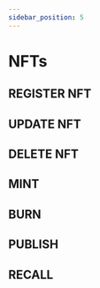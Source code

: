 ```yaml
---
sidebar_position: 5
---
```


# NFTs

## REGISTER NFT

## UPDATE NFT

## DELETE NFT 

## MINT 

## BURN

## PUBLISH 

## RECALL